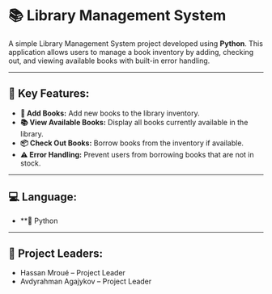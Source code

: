 # 📚 Library Management System  

A simple Library Management System project developed using **Python**. This application allows users to manage a book inventory by adding, checking out, and viewing available books with built-in error handling.  

---

## 🔑 Key Features:  

- **📖 Add Books:** Add new books to the library inventory.  
- **📚 View Available Books:** Display all books currently available in the library.  
- **📦 Check Out Books:** Borrow books from the inventory if available.  
- **⚠️ Error Handling:** Prevent users from borrowing books that are not in stock.  

---

## 💻 Language:
- **🐍 Python

---

## 👥 Project Leaders:
- Hassan Mroué – Project Leader
- Avdyrahman Agajykov – Project Leader
